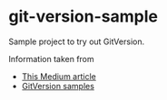 # git-version-sample

Sample project to try out GitVersion.

Information taken from

- [This Medium article](https://medium.com/swlh/automatic-semantic-versioning-by-using-gitversion-9e22edecb116)
- [GitVersion samples](https://github.com/GitTools/actions/blob/main/docs/examples/github/gitversion/index.md)
